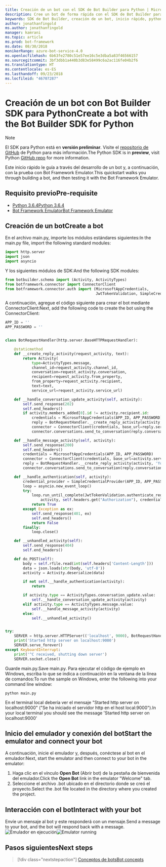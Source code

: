```yaml
---
title: Creación de un bot con el SDK de Bot Builder para Python | Microsoft Docs
description: Cree un bot de forma rápida con el SDK de Bot Builder para Python.
keywords: SDK de Bot Builder, creación de un bot, inicio rápido, python, introducción
author: jonathanfingold
ms.author: jonathanfingold
manager: kamrani
ms.topic: article
ms.prod: bot-framework
ms.date: 08/30/2018
monikerRange: azure-bot-service-4.0
ms.openlocfilehash: 6b63fe2780c51e57ee16c5e3dba5a83f46566157
ms.sourcegitcommit: 3bf3dbb1a440b3d83e58499c6a2ac116fe04b2f6
ms.translationtype: HT
ms.contentlocale: es-ES
ms.lasthandoff: 09/23/2018
ms.locfileid: "46707287"
---
```

# <a name="create-a-bot-with-the-bot-builder-sdk-for-python"></a><span data-ttu-id="ae01f-104">Creación de un bot con Bot Builder SDK para Python</span><span class="sxs-lookup"><span data-stu-id="ae01f-104">Create a bot with the Bot Builder SDK for Python</span></span>

>[!NOTE] 
> <span data-ttu-id="ae01f-105">El SDK para Python está en **versión preliminar**. Visite el [repositorio de GitHub](https://github.com/Microsoft/botbuilder-python) de Python para más información.</span><span class="sxs-lookup"><span data-stu-id="ae01f-105">The Python SDK is in **preview**, visit Python [GitHub repo](https://github.com/Microsoft/botbuilder-python) for more information.</span></span> 

<span data-ttu-id="ae01f-106">Este inicio rápido le guía a través del desarrollo de un bot y, a continuación, con la prueba con Bot Framework Emulator.</span><span class="sxs-lookup"><span data-stu-id="ae01f-106">This quickstart walks you through building a bot, and then testing it with the Bot Framework Emulator.</span></span> 

## <a name="pre-requisite"></a><span data-ttu-id="ae01f-107">Requisito previo</span><span class="sxs-lookup"><span data-stu-id="ae01f-107">Pre-requisite</span></span>
- [<span data-ttu-id="ae01f-108">Python 3.6.4</span><span class="sxs-lookup"><span data-stu-id="ae01f-108">Python 3.6.4</span></span>](https://www.python.org/downloads/) 
- [<span data-ttu-id="ae01f-109">Bot Framework Emulator</span><span class="sxs-lookup"><span data-stu-id="ae01f-109">Bot Framework Emulator</span></span>](https://github.com/Microsoft/BotFramework-Emulator/releases)

## <a name="create-a-bot"></a><span data-ttu-id="ae01f-110">Creación de un bot</span><span class="sxs-lookup"><span data-stu-id="ae01f-110">Create a bot</span></span>
<span data-ttu-id="ae01f-111">En el archivo main.py, importe los módulos estándares siguientes:</span><span class="sxs-lookup"><span data-stu-id="ae01f-111">In the main.py file, import the following standard modules:</span></span>

```python
import http.server
import json
import asyncio
```

<span data-ttu-id="ae01f-112">Y los siguientes módulos de SDK:</span><span class="sxs-lookup"><span data-stu-id="ae01f-112">And the following SDK modules:</span></span>
```python
from botbuilder.schema import (Activity, ActivityTypes)
from botframework.connector import ConnectorClient
from botframework.connector.auth import (MicrosoftAppCredentials,
                                         JwtTokenValidation, SimpleCredentialProvider)
```
<span data-ttu-id="ae01f-113">A continuación, agregue el código siguiente para crear el bot mediante ConnectorClient:</span><span class="sxs-lookup"><span data-stu-id="ae01f-113">Next, add the following code to create the bot using the ConnectorClient:</span></span>
```python
APP_ID = ''
APP_PASSWORD = ''


class BotRequestHandler(http.server.BaseHTTPRequestHandler):

    @staticmethod
    def __create_reply_activity(request_activity, text):
        return Activity(
            type=ActivityTypes.message,
            channel_id=request_activity.channel_id,
            conversation=request_activity.conversation,
            recipient=request_activity.from_property,
            from_property=request_activity.recipient,
            text=text,
            service_url=request_activity.service_url)

    def __handle_conversation_update_activity(self, activity):
        self.send_response(202)
        self.end_headers()
        if activity.members_added[0].id != activity.recipient.id:
            credentials = MicrosoftAppCredentials(APP_ID, APP_PASSWORD)
            reply = BotRequestHandler.__create_reply_activity(activity, 'Hello and welcome to the echo bot!')
            connector = ConnectorClient(credentials, base_url=reply.service_url)
            connector.conversations.send_to_conversation(reply.conversation.id, reply)

    def __handle_message_activity(self, activity):
        self.send_response(200)
        self.end_headers()
        credentials = MicrosoftAppCredentials(APP_ID, APP_PASSWORD)
        connector = ConnectorClient(credentials, base_url=activity.service_url)
        reply = BotRequestHandler.__create_reply_activity(activity, 'You said: %s' % activity.text)
        connector.conversations.send_to_conversation(reply.conversation.id, reply)

    def __handle_authentication(self, activity):
        credential_provider = SimpleCredentialProvider(APP_ID, APP_PASSWORD)
        loop = asyncio.new_event_loop()
        try:
            loop.run_until_complete(JwtTokenValidation.authenticate_request(
                activity, self.headers.get("Authorization"), credential_provider))
            return True
        except Exception as ex:
            self.send_response(401, ex)
            self.end_headers()
            return False
        finally:
            loop.close()

    def __unhandled_activity(self):
        self.send_response(404)
        self.end_headers()

    def do_POST(self):
        body = self.rfile.read(int(self.headers['Content-Length']))
        data = json.loads(str(body, 'utf-8'))
        activity = Activity.deserialize(data)

        if not self.__handle_authentication(activity):
            return

        if activity.type == ActivityTypes.conversation_update.value:
            self.__handle_conversation_update_activity(activity)
        elif activity.type == ActivityTypes.message.value:
            self.__handle_message_activity(activity)
        else:
            self.__unhandled_activity()


try:
    SERVER = http.server.HTTPServer(('localhost', 9000), BotRequestHandler)
    print('Started http server on localhost:9000')
    SERVER.serve_forever()
except KeyboardInterrupt:
    print('^C received, shutting down server')
    SERVER.socket.close()
```


<span data-ttu-id="ae01f-114">Guarde main.py.</span><span class="sxs-lookup"><span data-stu-id="ae01f-114">Save main.py.</span></span> <span data-ttu-id="ae01f-115">Para ejecutar el código de ejemplo en Windows, escriba lo que se indica a continuación en la ventana de la línea de comandos:</span><span class="sxs-lookup"><span data-stu-id="ae01f-115">To run the sample on Windows, enter the following into your command line window:</span></span>
```
python main.py
```
<span data-ttu-id="ae01f-116">En el terminal local debería ver el mensaje "Started http server on localhost:9000" ("Se ha iniciado el servidor http en el host local:9000").</span><span class="sxs-lookup"><span data-stu-id="ae01f-116">In your local terminal you should see the message 'Started http server on localhost:9000'</span></span>

## <a name="start-the-emulator-and-connect-your-bot"></a><span data-ttu-id="ae01f-117">Inicio del emulador y conexión del bot</span><span class="sxs-lookup"><span data-stu-id="ae01f-117">Start the emulator and connect your bot</span></span>

<span data-ttu-id="ae01f-118">A continuación, inicie el emulador y, después, conéctese al bot en el emulador:</span><span class="sxs-lookup"><span data-stu-id="ae01f-118">Next, start the emulator and then connect to your bot in the emulator:</span></span>

1. <span data-ttu-id="ae01f-119">Haga clic en el vínculo **Open Bot** (Abrir bot) de la pestaña de bienvenida del emulador.</span><span class="sxs-lookup"><span data-stu-id="ae01f-119">Click the **Open Bot** link in the emulator "Welcome" tab.</span></span> 
2. <span data-ttu-id="ae01f-120">Seleccione el archivo .bot ubicado en el directorio donde se creó el proyecto.</span><span class="sxs-lookup"><span data-stu-id="ae01f-120">Select the .bot file located in the directory where you created the project.</span></span>

## <a name="interact-with-your-bot"></a><span data-ttu-id="ae01f-121">Interacción con el bot</span><span class="sxs-lookup"><span data-stu-id="ae01f-121">Interact with your bot</span></span>

<span data-ttu-id="ae01f-122">Envíe un mensaje al bot y este responderá con un mensaje.</span><span class="sxs-lookup"><span data-stu-id="ae01f-122">Send a message to your bot, and the bot will respond back with a message.</span></span>
<span data-ttu-id="ae01f-123">![Emulador en ejecución](../media/emulator-v4/emulator-running.png)</span><span class="sxs-lookup"><span data-stu-id="ae01f-123">![Emulator running](../media/emulator-v4/emulator-running.png)</span></span>


## <a name="next-steps"></a><span data-ttu-id="ae01f-124">Pasos siguientes</span><span class="sxs-lookup"><span data-stu-id="ae01f-124">Next steps</span></span>

> [!div class="nextstepaction"]
> [<span data-ttu-id="ae01f-125">Conceptos de bots</span><span class="sxs-lookup"><span data-stu-id="ae01f-125">Bot concepts</span></span>](../v4sdk/bot-builder-basics.md)
